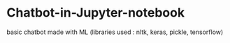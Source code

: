 # Chatbot-in-Jupyter-notebook
basic chatbot made with ML (libraries used : nltk, keras, pickle, tensorflow)
